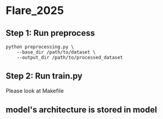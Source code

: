 # Flare_2025

## Step 1: Run preprocess

```
python preprocessing.py \
    --base_dir /path/to/dataset \
    --output_dir /path/to/processed_dataset
```

## Step 2: Run train.py

Please look at Makefile

## model's architecture is stored in model